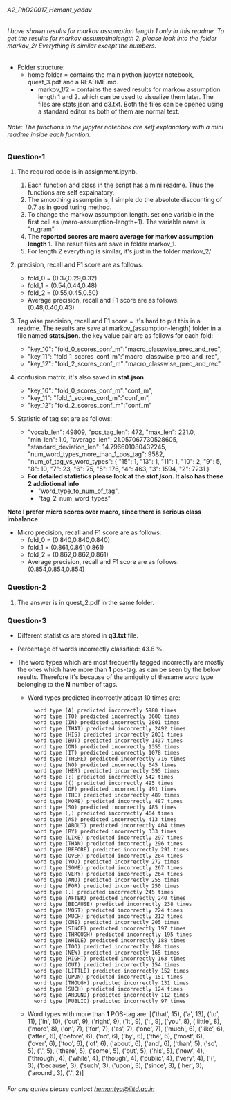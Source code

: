###### A2_PhD20017_Hemant_yadav


###### I have shown results for markov assumption length 1 only in this readme. To get the results for markov assumptinolength 2. please look into the folder markov_2/ Everything is similar except the numbers.

+ Folder structure: 
    + home folder = contains the main python jupyter notebook, quest_3.pdf and a README.md.
        + markov_1/2 = contains the saved results for markow assumption length 1 and 2. which can be used to visualize them later. The files are stats.json and q3.txt. Both the files can be opened using a standard editor as both of them are normal text.

###### Note: The functions in the jupyter notebbok are self explanatory with a mini readme inside each fucntion.

### Question-1

1. The required code is in assignment.ipynb. 
   1. Each function and class in the script has a mini readme. Thus the functions are self expainatory.
   2. The smoothing assumptin is, I simple do the absolute discounting of 0.7 as in good turing method.
   3. To change the markow assumption length. set one variable in the first cell as (maro-assumption-length+1). The variable name is "n_gram"
   4. The **reported scores are macro average for markov assumption length 1**. The result files are save in folder markov_1. 
   5. For length 2 everything is similar, it's just in the folder markov_2/
   
2. precision, recall and F1 score are as follows: 
    + fold_0 = (0.37,0.29,0.32)
    + fold_1 = (0.54,0.44,0.48)
    + fold_2 = (0.55,0.45,0.50)
    + Average precision, recall and F1 score are as follows: (0.48,0.40,0.43)
3. Tag wise precision, recall and F1 score = It's hard to put this in a readme. The results are save at markov_(assumption-length) folder in a file named **stats.json**. the key value pair are as follows for each fold: 
    + "key_10": "fold_0_scores_conf_m":"macro_classwise_prec_and_rec",
    + "key_11": "fold_1_scores_conf_m":"macro_classwise_prec_and_rec",
    + "key_12": "fold_2_scores_conf_m":"macro_classwise_prec_and_rec" 
4. confusion matrix, it's also saved in **stat.json**. 
    + "key_10": "fold_0_scores_conf_m":"conf_m",
    + "key_11": "fold_1_scores_conf_m":"conf_m",
    + "key_12": "fold_2_scores_conf_m":"conf_m" 

5. Statistic of tag set are as follows: 
    + "vocab_len": 49809,
        "pos_tag_len": 472,
        "max_len": 221.0,
        "min_len": 1.0,
        "average_len": 21.057067730528605,
        "standard_deviation_len": 14.796601080432245,
        "num_word_types_more_than_1_pos_tag": 9582,
        "num_of_tag_vs_word_types": {
            "15": 1,
            "13": 1,
            "11": 1,
            "10": 2,
            "9": 5,
            "8": 10,
            "7": 23,
            "6": 75,
            "5": 176,
            "4": 463,
            "3": 1594,
            "2": 7231
        }
    + **For detailed statistics please look at the *stat.json*. It also has these 2 addiotional info** 
        + "word_type_to_num_of_tag",
        + "tag_2_num_word_types"

**Note I prefer micro scores over macro, since there is serious class imbalance**

+ Micro precision, recall and F1 score are as follows: 
    + fold_0 = (0.840,0.840,0.840)
    + fold_1 = (0.861,0.861,0.861)
    + fold_2 = (0.862,0.862,0.861)
    + Average precision, recall and F1 score are as follows: (0.854,0.854,0.854)

### Question-2

1. The answer is in quest_2.pdf in the same folder.


### Question-3

+ Different statistics are stored in **q3.txt** file.
+ Percentage of words incorrectly classified: 43.6 %.
+ The word types which are most frequently tagged incorrectly are mostly the ones which have more than **1** pos-tag. as can be seen by the below results. Therefore it's because of the amiguity of thesame word type belonging to the **N** number of tags.
   
    + Word types predicted incorrectly atleast 10 times are:
    
            word type (A) predicted incorrectly 5980 times
            word type (TO) predicted incorrectly 3600 times
            word type (IN) predicted incorrectly 2801 times
            word type (THAT) predicted incorrectly 2492 times
            word type (HIS) predicted incorrectly 2031 times
            word type (BUT) predicted incorrectly 1437 times
            word type (ON) predicted incorrectly 1355 times
            word type (IT) predicted incorrectly 1078 times
            word type (THERE) predicted incorrectly 716 times
            word type (NO) predicted incorrectly 645 times
            word type (HER) predicted incorrectly 595 times
            word type (:) predicted incorrectly 542 times
            word type (() predicted incorrectly 495 times
            word type (OF) predicted incorrectly 491 times
            word type (THE) predicted incorrectly 489 times
            word type (MORE) predicted incorrectly 487 times
            word type (SO) predicted incorrectly 485 times
            word type (,) predicted incorrectly 464 times
            word type (AS) predicted incorrectly 413 times
            word type (ABOUT) predicted incorrectly 404 times
            word type (BY) predicted incorrectly 333 times
            word type (LIKE) predicted incorrectly 297 times
            word type (THAN) predicted incorrectly 296 times
            word type (BEFORE) predicted incorrectly 291 times
            word type (OVER) predicted incorrectly 284 times
            word type (YOU) predicted incorrectly 272 times
            word type (SOME) predicted incorrectly 267 times
            word type (VERY) predicted incorrectly 264 times
            word type (AND) predicted incorrectly 255 times
            word type (FOR) predicted incorrectly 250 times
            word type (.) predicted incorrectly 245 times
            word type (AFTER) predicted incorrectly 240 times
            word type (BECAUSE) predicted incorrectly 238 times
            word type (MOST) predicted incorrectly 224 times
            word type (MUCH) predicted incorrectly 212 times
            word type (ONE) predicted incorrectly 205 times
            word type (SINCE) predicted incorrectly 197 times
            word type (THROUGH) predicted incorrectly 195 times
            word type (WHILE) predicted incorrectly 188 times
            word type (TOO) predicted incorrectly 188 times
            word type (NEW) predicted incorrectly 165 times
            word type (RIGHT) predicted incorrectly 163 times
            word type (OUT) predicted incorrectly 154 times
            word type (LITTLE) predicted incorrectly 152 times
            word type (UPON) predicted incorrectly 151 times
            word type (THOUGH) predicted incorrectly 131 times
            word type (SUCH) predicted incorrectly 124 times
            word type (AROUND) predicted incorrectly 112 times
            word type (PUBLIC) predicted incorrectly 97 times
    +   Word types with more than **1** POS-tag are: 
            [('that', 15),
            ('a', 13),
            ('to', 11),
            ('in', 10),
            ('out', 9),
            ('right', 9),
            ('it', 9),
            (':', 9),
            ('you', 8),
            ('little', 8),
            ('more', 8),
            ('on', 7),
            ('for', 7),
            ('as', 7),
            ('one', 7),
            ('much', 6),
            ('like', 6),
            ('after', 6),
            ('before', 6),
            ('no', 6),
            ('by', 6),
            ('the', 6),
            ('most', 6),
            ('over', 6),
            ('too', 6),
            ('of', 6),
            ('about', 6),
            ('and', 6),
            ('than', 5),
            ('so', 5),
            (',', 5),
            ('there', 5),
            ('some', 5),
            ('but', 5),
            ('his', 5),
            ('new', 4),
            ('through', 4),
            ('while', 4),
            ('though', 4),
            ('public', 4),
            ('very', 4),
            ('(', 3),
            ('because', 3),
            ('such', 3),
            ('upon', 3),
            ('since', 3),
            ('her', 3),
            ('around', 3),
            ('.', 2)]

###### For any quries please contact hemantya@iiitd.ac.in
